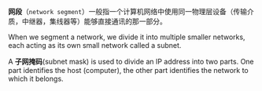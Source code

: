 **网段**（`network segment`）一般指一个计算机网络中使用同一物理层设备（传输介质，中继器，集线器等）能够直接通讯的那一部分。

When we segment a network, we divide it into multiple smaller networks, each acting as its own small network called a subnet. 



 A **子网掩码**(subnet mask) is used to divide an IP address into two parts. One part identifies the host (computer), the other part identifies the network to which it belongs.
